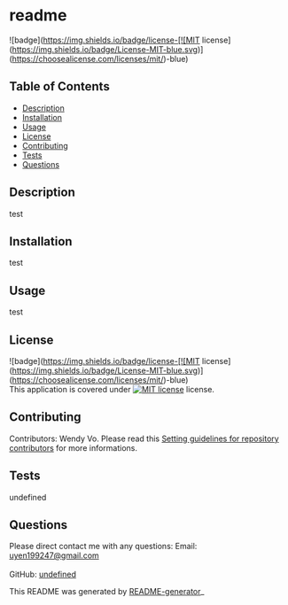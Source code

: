 # readme
  ![badge](https://img.shields.io/badge/license-[![MIT license](https://img.shields.io/badge/License-MIT-blue.svg)](https://choosealicense.com/licenses/mit/)-blue)<br/>


## Table of Contents
- [Description](#description)
- [Installation](#installation)
- [Usage](#usage)
- [License](#license)
- [Contributing](#contributing)
- [Tests](#tests)
- [Questions](#questions)

## Description
test

## Installation
test

## Usage
test

## License
![badge](https://img.shields.io/badge/license-[![MIT license](https://img.shields.io/badge/License-MIT-blue.svg)](https://choosealicense.com/licenses/mit/)-blue)
<br/>
This application is covered under [![MIT license](https://img.shields.io/badge/License-MIT-blue.svg)](https://choosealicense.com/licenses/mit/) license. 

## Contributing
Contributors: Wendy Vo.
Please read this [Setting guidelines for repository contributors](https://docs.github.com/en/github/building-a-strong-community/setting-guidelines-for-repository-contributors) for more informations.

## Tests
undefined

## Questions

Please direct contact me with any questions: 
Email: uyen199247@gmail.com<br/><br />
GitHub:  [undefined](https://github.com/undefined)

This README was generated by [README-generator](https://github.com/wendyVo/ReadMe-generator)_
